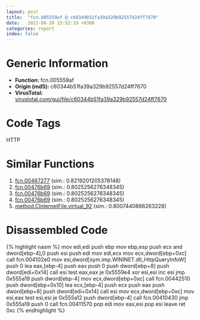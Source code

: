 ```yaml
---
layout: post
title:  "fcn.005559af @ c60344b51fa39a329b92557d24ff7670"
date:   2021-08-30 15:52:19 +0300
categories: report
index: false
---
```


# Generic Information
- **Function:** fcn.005559af
- **Origin (md5):** c60344b51fa39a329b92557d24ff7670
- **VirusTotal:** [virustotal.com/gui/file/c60344b51fa39a329b92557d24ff7670][virustotal_ref]

# Code Tags
<span class="tag" id="HTTP">HTTP</span>


# Similar Functions

1. [fcn.00467277][similar_1_ref] (sim.: 0.8219201205378148)
2. [fcn.00476b69][similar_2_ref] (sim.: 0.8025256276348345)
3. [fcn.00476b69][similar_3_ref] (sim.: 0.8025256276348345)
4. [fcn.00476b69][similar_4_ref] (sim.: 0.8025256276348345)
5. [method.CInternetFile.virtual\_92][similar_5_ref] (sim.: 0.8007440866263228)


# Disassembled Code

{% highlight nasm %}
mov edi,edi
push ebp
mov ebp,esp
push ecx
and dword[ebp-4],0
push esi
push edi
mov edi,ecx
mov ecx,dword[ebp+0xc]
call fcn.004102e0
mov esi,dword[sym.imp.WININET.dll_HttpQueryInfoW]
push 0
lea eax,[ebp-4]
push eax
push 0
push dword[ebp+8]
push dword[edi+0x14]
call esi
test eax,eax
je 0x5559e4
xor esi,esi
inc esi
jmp 0x555a19
push dword[ebp-4]
mov ecx,dword[ebp+0xc]
call fcn.00442510
push dword[ebp+0x10]
lea ecx,[ebp-4]
push ecx
push eax
push dword[ebp+8]
push dword[edi+0x14]
call esi
mov ecx,dword[ebp+0xc]
mov esi,eax
test esi,esi
je 0x555a12
push dword[ebp-4]
call fcn.00410430
jmp 0x555a19
push 0
call fcn.00411570
pop edi
mov eax,esi
pop esi
leave
ret 0xc
{% endhighlight %}


[similar_1_ref]: /report/fcn.00467277@d96761eb00d2d97e2b6f5ffffed0b46a
[similar_2_ref]: /report/fcn.00476b69@152885a790b99953ce23874f0947b7bd
[similar_3_ref]: /report/fcn.00476b69@fb9b7d22bc1c143ac66b0575cbdd088d
[similar_4_ref]: /report/fcn.00476b69@912f1d013a0d6151bc7a7cef6da1b2a0
[similar_5_ref]: /report/method.CInternetFile.virtual_92@a1c6b07868a0eea8f4ee5a872aa71909
[virustotal_ref]: https://www.virustotal.com/gui/file/c60344b51fa39a329b92557d24ff7670